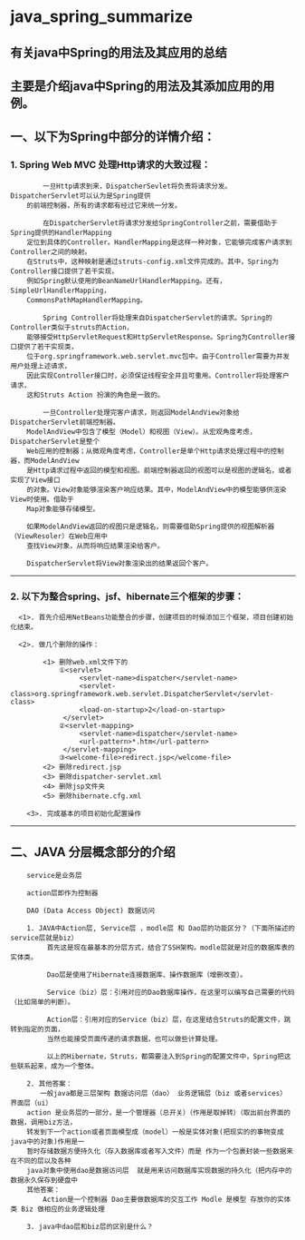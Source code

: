 # java_spring_summarize

## 有关java中Spring的用法及其应用的总结


## 主要是介绍java中Spring的用法及其添加应用的用例。


## 一、以下为Spring中部分的详情介绍：

### 1. Spring Web MVC 处理Http请求的大致过程：
    
            一旦Http请求到来，DispatcherSevlet将负责将请求分发。DispatcherServlet可以认为是Spring提供
        的前端控制器，所有的请求都有经过它来统一分发。
    
            在DispatcherServlet将请求分发给SpringController之前，需要借助于Spring提供的HandlerMapping
        定位到具体的Controller。HandlerMapping是这样一种对象，它能够完成客户请求到Controller之间的映射。
        在Struts中，这种映射是通过struts-config.xml文件完成的。其中，Spring为Controller接口提供了若干实现，
        例如Spring默认使用的BeanNameUrlHandlerMapping。还有，SimpleUrlHandlerMapping，
        CommonsPathMapHandlerMapping。
    
            Spring Controller将处理来自DispatcherServlet的请求。Spring的Controller类似于struts的Action，
        能够接受HttpServletRequest和HttpServletResponse。Spring为Controller接口提供了若干实现类，
        位于org.springframework.web.servlet.mvc包中。由于Controller需要为并发用户处理上述请求，
        因此实现Controller接口时，必须保证线程安全并且可重用。Controller将处理客户请求，
        这和Struts Action 扮演的角色是一致的。
    
            一旦Controller处理完客户请求，则返回ModelAndView对象给DispatcherServlet前端控制器。
        ModelAndView中包含了模型（Model）和视图（View）。从宏观角度考虑，DispatcherServlet是整个
        Web应用的控制器；从微观角度考虑，Controller是单个Http请求处理过程中的控制器，而ModelAndView
        是Http请求过程中返回的模型和视图。前端控制器返回的视图可以是视图的逻辑名，或者实现了View接口
        的对象。View对象能够渲染客户响应结果。其中，ModelAndView中的模型能够供渲染View时使用。借助于
        Map对象能够存储模型。
    
        如果ModelAndView返回的视图只是逻辑名，则需要借助Spring提供的视图解析器（ViewResoler）在Web应用中
        查找View对象，从而将响应结果渲染给客户。
  
        DispatcherServlet将View对象渲染出的结果返回个客户。
  
  ------------------------------------------------------------------------------------------------------------------------------------
  
### 2. 以下为整合spring、jsf、hibernate三个框架的步骤：
  
      <1>. 首先介绍用NetBeans功能整合的步骤，创建项目的时候添加三个框架，项目创建初始化结束。
      
      <2>. 做几个删除的操作：
      
            <1> 删除web.xml文件下的
                ①<servlet>
                     <servlet-name>dispatcher</servlet-name>
                     <servlet-class>org.springframework.web.servlet.DispatcherServlet</servlet-class>
                     <load-on-startup>2</load-on-startup>
                 </servlet>
                ②<servlet-mapping>
                     <servlet-name>dispatcher</servlet-name>
                     <url-pattern>*.htm</url-pattern>
                 </servlet-mapping>
                ③<welcome-file>redirect.jsp</welcome-file>
            <2> 删除redirect.jsp
            <3> 删除dispatcher-servlet.xml
            <4> 删除jsp文件夹
            <5> 删除hibernate.cfg.xml
            
        <3>. 完成基本的项目初始化配置操作
        
------------------------------------------------------------------------------------------------------------------------------------
  
## 二、JAVA 分层概念部分的介绍
        service是业务层 
    
        action层即作为控制器
            
        DAO (Data Access Object) 数据访问
        
        1. JAVA中Action层, Service层 ，modle层 和 Dao层的功能区分？（下面所描述的service层就是biz） 
             首先这是现在最基本的分层方式，结合了SSH架构。modle层就是对应的数据库表的实体类。
    
             Dao层是使用了Hibernate连接数据库、操作数据库（增删改查）。
            
             Service（biz）层：引用对应的Dao数据库操作，在这里可以编写自己需要的代码（比如简单的判断）。
            
             Action层：引用对应的Service（biz）层，在这里结合Struts的配置文件，跳转到指定的页面，
             当然也能接受页面传递的请求数据，也可以做些计算处理。
            
             以上的Hibernate，Struts，都需要注入到Spring的配置文件中，Spring把这些联系起来，成为一个整体。
            
        2. 其他答案： 
        　　一般java都是三层架构 数据访问层（dao） 业务逻辑层（biz 或者services） 界面层（ui） 
        action 是业务层的一部分，是一个管理器（总开关）（作用是取掉转）（取出前台界面的数据，调用biz方法，
        转发到下一个action或者页面模型成（model）一般是实体对象(把现实的的事物变成java中的对象)作用是一
        暂时存储数据方便持久化（存入数据库或者写入文件）而是 作为一个包裹封装一些数据来在不同的层以及各种
        java对象中使用dao是数据访问层  就是用来访问数据库实现数据的持久化（把内存中的数据永久保存到硬盘中 
        其他答案：  
            Action是一个控制器 Dao主要做数据库的交互工作 Modle 是模型 存放你的实体类 Biz 做相应的业务逻辑处理
        
        3. java中dao层和biz层的区别是什么？ 





